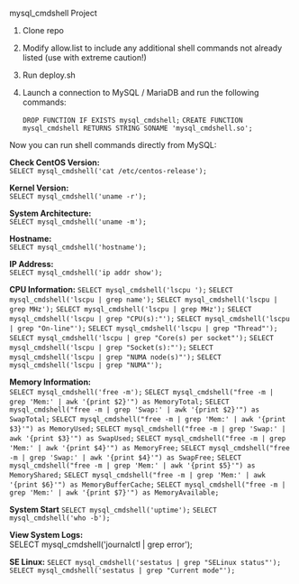 mysql_cmdshell Project

1) Clone repo
2) Modify allow.list to include any additional shell commands not already listed (use with extreme caution!)
3) Run deploy.sh
4) Launch a connection to MySQL / MariaDB and run the following commands:
   
   `DROP FUNCTION IF EXISTS mysql_cmdshell;`
   `CREATE FUNCTION mysql_cmdshell RETURNS STRING SONAME 'mysql_cmdshell.so';`


Now you can run shell commands directly from MySQL:


**Check CentOS Version:**       
    `SELECT mysql_cmdshell('cat /etc/centos-release');`
    
**Kernel Version:**       
    `SELECT mysql_cmdshell('uname -r');`
    
**System Architecture:**    
    `SELECT mysql_cmdshell('uname -m');`
    
**Hostname:**     
    `SELECT mysql_cmdshell('hostname');`
    
**IP Address:**    
    `SELECT mysql_cmdshell('ip addr show');`

**CPU Information:**
  `SELECT mysql_cmdshell('lscpu ');`
  `SELECT mysql_cmdshell('lscpu | grep name');`
  `SELECT mysql_cmdshell('lscpu | grep MHz');`
  `SELECT mysql_cmdshell('lscpu | grep MHz');`
  `SELECT mysql_cmdshell('lscpu | grep "CPU(s):"');`
  `SELECT mysql_cmdshell('lscpu | grep "On-line"');`
  `SELECT mysql_cmdshell('lscpu | grep "Thread"');`
  `SELECT mysql_cmdshell('lscpu | grep "Core(s) per socket"');`
  `SELECT mysql_cmdshell('lscpu | grep "Socket(s):"');`
  `SELECT mysql_cmdshell('lscpu | grep "NUMA node(s)"');`
  `SELECT mysql_cmdshell('lscpu | grep "NUMA"');`

**Memory Information:**    
  `SELECT mysql_cmdshell('free -m');`
  `SELECT mysql_cmdshell("free -m | grep 'Mem:' | awk '{print $2}'") as MemoryTotal;`
  `SELECT mysql_cmdshell("free -m | grep 'Swap:' | awk '{print $2}'") as SwapTotal;`
  `SELECT mysql_cmdshell("free -m | grep 'Mem:' | awk '{print $3}'") as MemoryUsed;`
  `SELECT mysql_cmdshell("free -m | grep 'Swap:' | awk '{print $3}'") as SwapUsed;`
  `SELECT mysql_cmdshell("free -m | grep 'Mem:' | awk '{print $4}'") as MemoryFree;`
  `SELECT mysql_cmdshell("free -m | grep 'Swap:' | awk '{print $4}'") as SwapFree;`
  `SELECT mysql_cmdshell("free -m | grep 'Mem:' | awk '{print $5}'") as MemoryShared;`
  `SELECT mysql_cmdshell("free -m | grep 'Mem:' | awk '{print $6}'") as MemoryBufferCache;`
  `SELECT mysql_cmdshell("free -m | grep 'Mem:' | awk '{print $7}'") as MemoryAvailable;`

**System Start**
  `SELECT mysql_cmdshell('uptime');`
  `SELECT mysql_cmdshell('who -b');`

**View System Logs:**    
    SELECT mysql_cmdshell('journalctl | grep error');

**SE Linux:** 
  `SELECT mysql_cmdshell('sestatus | grep "SELinux status"');`
  `SELECT mysql_cmdshell('sestatus | grep "Current mode"');`
